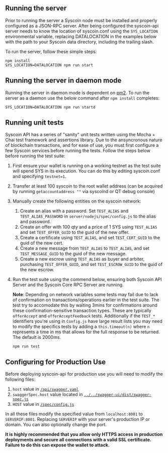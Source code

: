 ## Running the server
Prior to running the server a Syscoin node must be installed and properly configured as a JSON-RPC server. After being configured the syscoin-api server 
needs to know the location of syscoin.conf using the `SYS_LOCATION` environmental variable, replacing DATALOCATION in the examples below 
with the path to your Syscoin data directory, including the trailing slash.

To run the server, follow these simple steps:

```
npm install
SYS_LOCATION=DATALOCATION npm run start
```

## Running the server in daemon mode
Running the server in daemon mode is dependent on [pm2](https://www.npmjs.com/package/pm2). To run the server as a daemon use the below command after `npm install` completes:

```
SYS_LOCATION=DATALOCATION npm run startd
```

## Running unit tests
Syscoin API has a series of "sanity" unit tests written using the Mocha + Chai test framework and assertions library.
Due to the ansyncronous nature of blockchain transactions, and for ease of use, you must first configure a few Syscoin 
services before running the tests. Follow the steps below before running the test suite:

1. First ensure your wallet is running on a working testnet as the test suite will spend SYS in its execution. You can do this by 
editing syscoin.conf and specifying `testnet=1`.
1. Transfer at least 100 syscoin to the root wallet address (can be acquired by running `getaccountaddress ""` via syscoind 
or QT debug console)
1. Manually create the following entities on the syscoin network:
    1. Create an alias with a password. Set `TEST_ALIAS` and `TEST_ALIAS_PASSWORD` in `server/nodejs/spec/config.js` to the alias and password.
    1. Create an offer with 100 qty and a price of 1 SYS using `TEST_ALIAS` and set `TEST_OFFER_GUID` to the guid of the new offer.
    1. Create a certificate using `TEST_ALIAS`, and set `TEST_CERT_GUID` to the guid of the new cert.
    1. Create a new message from `TEST_ALIAS` to `TEST_ALIAS`, and set `TEST_MESSAGE_GUID` to the guid of the new message.
    1. Create a new escrow using `TEST_ALIAS` as buyer and arbiter, purchasing `TEST_OFFER_GUID`, and set `TEST_ESCROW_GUID` to the guid of the new escrow.
1. Run the test suite using the commend below, ensuring both Syscoin API Server and the Syscoin Core RPC Server are running. 

   **Note**: Depending on network variables some tests may fail due to lack of confirmation on transactions/operations earlier in 
     the test suite. The test try to accomodate this by waiting 3mins for confirmations around these confirmation-sensitive 
     transaction types. These are typically `offerAccept` and `offerAcceptFeedback` tests. Additionally if the `TEST_*` identifiers
     you're using in `Config.js` have large result lists you may need to modify the specifics tests by adding a `this.timeout(n)` where `n` 
     represents a time in ms that allows for the full response to be returned. The default is 2000ms. 
   ```
   npm run test
   ```

## Configuring for Production Use
Before deploying syscoin-api for production use you will need to modify the following files:

1. `host` value in [`/api/swagger.yaml`](api/swagger.yaml)
1. `swaggerSpec.host` value located in [`../../swagger-ui/dist/swagger-spec.js`](../../swagger-ui/dist/swagger-spec.js)
1. `HOST` value in [`/spec/config.js`](spec/config.js)
 
In all these files modify the specified value from `localhost:8001` to `SERVERIP:8001`. Replacing `SERVERIP` with your server's 
production IP or domain. You can also optionally change the port. 

**It is highly recommended that you allow only HTTPS 
access in production deployments and secure all connections with a valid SSL certificate. Failure to do this can expose the wallet to attack.**